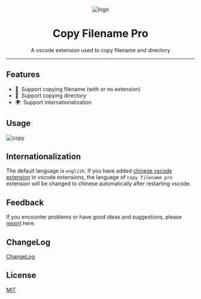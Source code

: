 <div align="center">
  <img src="https://github.com/user-attachments/assets/90dc92f3-ef25-419d-8173-6d3dfe7c0e83" alt="logo" />
  <h1>Copy Filename Pro</h1>
  <p>A vscode extension used to copy filename and directory</p>
</div>

---

## Features

- 📝 &nbsp;Support copying filename (with or no extension)
- 📖 &nbsp;Support copying directory
- 🌍 &nbsp;Support internationalization

## Usage

![copy](https://github.com/user-attachments/assets/c58b2ec5-36d4-4e62-b3fc-c33b49abc792)


## Internationalization

The default language is `english`. If you have added [chinese vscode extension](https://marketplace.visualstudio.com/items?itemName=MS-CEINTL.vscode-language-pack-zh-hans) in vscode extensions, the language of `copy filename pro` extension will be changed to chinese automatically after restarting vscode.

## Feedback

If you encounter problems or have good ideas and suggestions, please [report](https://github.com/chouchouji/copy-filename-pro/issues) here.

## ChangeLog

[ChangeLog](CHANGELOG.md)

## License

[MIT](LICENSE)
